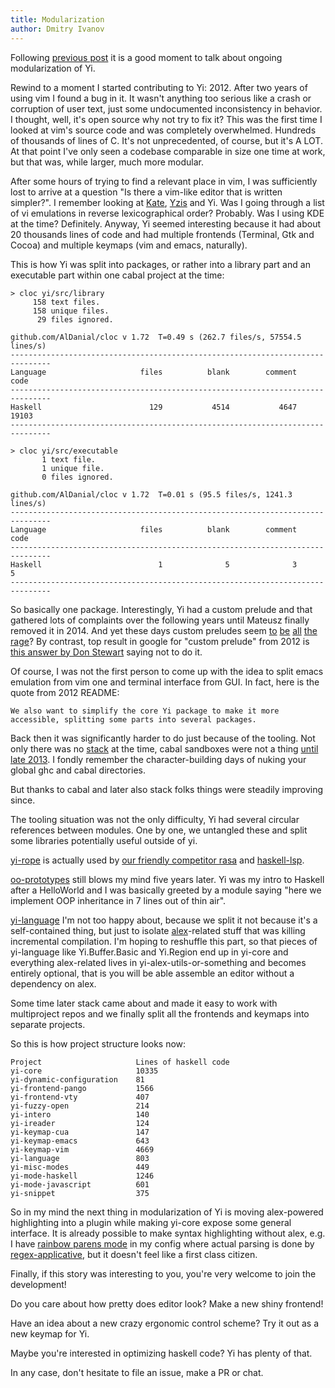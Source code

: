 ```yaml
---
title: Modularization
author: Dmitry Ivanov
---
```


Following [previous post](https://yi-editor.github.io/posts/2017-07-25-release-0.14/)
it is a good moment to talk about ongoing modularization of Yi.

Rewind to a moment I started contributing to Yi: 2012. After two years of using
vim I found a bug in it. It wasn't anything too serious like a crash or
corruption of user text, just some undocumented inconsistency in behavior. I
thought, well, it's open source why not try to fix it? This was the first time I
looked at vim's source code and was completely overwhelmed. Hundreds of
thousands of lines of C. It's not unprecedented, of course, but it's A LOT. At
that point I've only seen a codebase comparable in size one time at work, but
that was, while larger, much more modular.

After some hours of trying to find a relevant place in vim, I was sufficiently
lost to arrive at a question "Is there a vim-like editor that is written
simpler?". I remember looking at [Kate](https://kate-editor.org/),
[Yzis](https://github.com/chrizel/Yzis) and Yi. Was I going through a list of vi
emulations in reverse lexicographical order? Probably. Was I using KDE at the
time? Definitely. Anyway, Yi seemed interesting because it had about 20
thousands lines of code and had multiple frontends (Terminal, Gtk and Cocoa) and
multiple keymaps (vim and emacs, naturally).

This is how Yi was split into packages, or rather into a library part and an
executable part within one cabal project at the time:

```
> cloc yi/src/library
     158 text files.
     158 unique files.
      29 files ignored.

github.com/AlDanial/cloc v 1.72  T=0.49 s (262.7 files/s, 57554.5 lines/s)
-------------------------------------------------------------------------------
Language                     files          blank        comment           code
-------------------------------------------------------------------------------
Haskell                        129           4514           4647          19103
-------------------------------------------------------------------------------

> cloc yi/src/executable
       1 text file.
       1 unique file.
       0 files ignored.

github.com/AlDanial/cloc v 1.72  T=0.01 s (95.5 files/s, 1241.3 lines/s)
-------------------------------------------------------------------------------
Language                     files          blank        comment           code
-------------------------------------------------------------------------------
Haskell                          1              5              3              5
-------------------------------------------------------------------------------
```

So basically one package. Interestingly, Yi had a custom prelude and that gathered
lots of complaints over the following years until Mateusz finally removed it in 2014.
And yet these days custom preludes seem
[to](https://hackage.haskell.org/package/rebase)
[be](https://hackage.haskell.org/package/basic-prelude)
[all](https://hackage.haskell.org/package/classy-prelude)
[the](https://hackage.haskell.org/package/foundation)
[rage](https://hackage.haskell.org/package/protolude)? By contrast, top result in google
for "custom prelude" from 2012 is
[this answer by Don Stewart](https://stackoverflow.com/questions/13649415/custom-prelude-module-bad-idea)
saying not to do it.

Of course, I was not the first person to come up with the idea to split emacs
emulation from vim one and terminal interface from GUI. In fact, here is the
quote from 2012 README:

```
We also want to simplify the core Yi package to make it more accessible, splitting some parts into several packages.
```

Back then it was significantly harder to do just because of the tooling. Not
only there was no [stack](https://docs.haskellstack.org/en/stable/README/) at
the time, cabal sandboxes were not a thing [until late
2013](http://coldwa.st/e/blog/2013-08-20-Cabal-sandbox.html). I fondly remember
the character-building days of nuking your global ghc and
cabal directories.
 
But thanks to cabal and later also stack folks things were steadily improving since.

The tooling situation was not the only difficulty, Yi had several circular
references between modules. One by one, we untangled these and split some
libraries potentially useful outside of yi.

[yi-rope](http://packdeps.haskellers.com/reverse/yi-rope) is actually used by
[our friendly competitor rasa](https://github.com/ChrisPenner/rasa) and
[haskell-lsp](https://github.com/alanz/haskell-lsp).

[oo-prototypes](https://hackage.haskell.org/package/oo-prototypes-0.1.0.0/docs/Data-Prototype.html)
still blows my mind five years later. Yi was my intro to Haskell after a HelloWorld
and I was basically greeted by a module saying "here we implement OOP
inheritance in 7 lines out of thin air".

[yi-language](https://github.com/yi-editor/yi/tree/master/yi-language) I'm not
too happy about, because we split it not because it's a self-contained thing, but
just to isolate [alex](https://www.haskell.org/alex/)-related stuff that was
killing incremental compilation. I'm hoping to reshuffle this part, so that pieces
of yi-language like Yi.Buffer.Basic and Yi.Region end up in yi-core and everything
alex-related lives in yi-alex-utils-or-something and becomes entirely optional, that
is you will be able assemble an editor without a dependency on alex.

Some time later stack came about and made it easy to work with multiproject repos and
we finally split all the frontends and keymaps into separate projects.

So this is how project structure looks now:

```
Project                     Lines of haskell code
yi-core                     10335
yi-dynamic-configuration    81
yi-frontend-pango           1566
yi-frontend-vty             407
yi-fuzzy-open               214
yi-intero                   140
yi-ireader                  124
yi-keymap-cua               147
yi-keymap-emacs             643
yi-keymap-vim               4669
yi-language                 803
yi-misc-modes               449
yi-mode-haskell             1246
yi-mode-javascript          601
yi-snippet                  375
```

So in my mind the next thing in modularization of Yi is moving alex-powered
highlighting into a plugin while making yi-core expose some general interface.
It is already possible to make syntax highlighting without alex, e.g. I have
[rainbow parens mode](https://github.com/ethercrow/yi-config/blob/master/modules/RainbowMode.hs)
in my config where actual parsing is done by
[regex-applicative](https://hackage.haskell.org/package/regex-applicative), but
it doesn't feel like a first class citizen.

Finally, if this story was interesting to you, you're very welcome to
join the development!

Do you care about how pretty does editor look? Make a new
shiny frontend!
 
Have an idea about a new crazy ergonomic control scheme? Try it out as a new
keymap for Yi.

Maybe you're interested in optimizing haskell code? Yi has
plenty of that.

In any case, don't hesitate to file an issue, make a PR or chat.